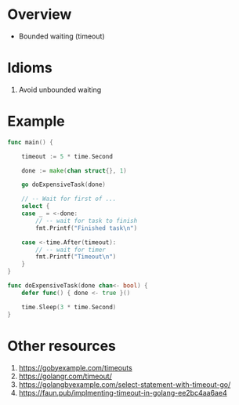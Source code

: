 # Overview
- Bounded waiting (timeout)


# Idioms
1. Avoid unbounded waiting


# Example
```go
func main() {

    timeout := 5 * time.Second

    done := make(chan struct{}, 1)

    go doExpensiveTask(done)

    // -- Wait for first of ...
    select {
    case _ = <-done:
        // -- wait for task to finish
        fmt.Printf("Finished task\n")

    case <-time.After(timeout):
        // -- wait for timer
        fmt.Printf("Timeout\n")
    }
}

func doExpensiveTask(done chan<- bool) {
    defer func() { done <- true }()

    time.Sleep(3 * time.Second)
}
```


# Other resources
1. https://gobyexample.com/timeouts
1. https://golangr.com/timeout/
1. https://golangbyexample.com/select-statement-with-timeout-go/
1. https://faun.pub/implmenting-timeout-in-golang-ee2bc4aa6ae4